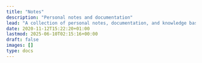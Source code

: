 ```yaml
---
title: "Notes"
description: "Personal notes and documentation"
lead: "A collection of personal notes, documentation, and knowledge base."
date: 2020-11-12T15:22:20+01:00
lastmod: 2025-06-10T02:15:16+00:00
draft: false
images: []
type: docs
---
```


